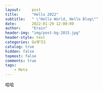 ```yaml
---
layout:     post
title:      "Hello 2022"
subtitle:   " \"Hello World, Hello Blog\""
date:       2022-01-29 12:00:00
author:     "Erain"
header-img: "img/post-bg-2015.jpg"
header-style: text
categories: Go学习1
catalog: true
hidden: false
topmost: false
comments: true
tags:
    - Meta
---
```


哈哈


